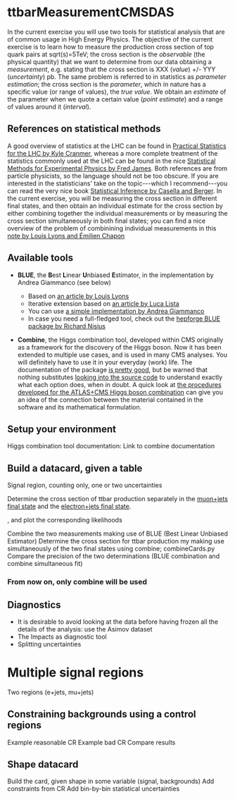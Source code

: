# ttbarMeasurementCMSDAS


In the current exercise you will use two tools for statistical analysis that are of common usage in High Energy Physics.
The objective of the current exercise is to learn how to measure the production cross section of top quark pairs at sqrt(s)=5TeV; the cross section is the *observable* (the physical quantity) that we want to determine from our data obtaining a *measurement*, e.g. stating that the cross section is XXX (*value*) +/- YYY (*uncertainty*) pb. The same problem is referred to in statistics as *parameter estimation*; the cross section is the *parameter*, which in nature has a specific value (or range of values), the *true value*. We obtain an *estimate* of the parameter when we quote a certain value (*point estimate*) and a range of values around it (*interval*).

## References on statistical methods

A good overview of statistics at the LHC can be found in [Practical Statistics for the LHC by Kyle Cranmer](https://arxiv.org/abs/1503.07622), whereas a more complete treatment of the statistics commonly used at the LHC can be found in the nice [Statistical Methods for Experimental Physics by Fred James](https://www.amazon.com/Statistical-Methods-Experimental-Physics-2Nd/dp/9812705279). Both references are from particle physicists, so the language should not be too obscure. If you are interested in the statisticians' take on the topic---which I recommend---you can read the very nice book [Statistical Inference by Casella and Berger](https://www.amazon.fr/Statistical-Inference-George-Casella/dp/0495391875/). In the current exercise, you will be measuring the cross section in different final states, and then obtain an individual estimate for the cross section by either combining together the individual measurements or by measuring the cross section simultaneously in both final states; you can find a nice overview of the problem of combinining individual measurements in this [note by Louis Lyons and Émilien Chapon](https://arxiv.org/abs/1704.05540)


## Available tools

* **BLUE**, the **B**est **L**inear **U**nbiased **E**stimator, in the implementation by Andrea Giammanco (see below)
   - Based on [an article by Louis Lyons](http://www.sciencedirect.com/science/article/pii/0168900288900186)
   - Iterative extension based on [an article by Luca Lista](https://arxiv.org/abs/1405.3425)
   - You can use [a simple implementation by Andrea Giammanco](http://agiamman.web.cern.ch/agiamman/blue/)
   - In case you need a full-fledged tool, check out the [hepforge BLUE package by Richard Nisius](https://blue.hepforge.org/)

* **Combine**, the Higgs combination tool, developed within CMS originally as a framework for the discovery of the Higgs boson. Now it has been extended to multiple use cases, and is used in many CMS analyses. You will definitely have to use it in your everyday (work) life. The documentation of the package [is pretty good](https://github.com/cms-analysis/HiggsAnalysis-CombinedLimit/wiki), but be warned that nothing substitutes [looking into the source code](https://github.com/cms-analysis/HiggsAnalysis-CombinedLimit) to understand exactly what each option does, when in doubt. A quick look at [the procedures developed for the ATLAS+CMS Higgs boson combination](https://cds.cern.ch/record/1379837) can give you an idea of the connection between the material contained in the software and its mathematical formulation.


## Setup your environment

Higgs combination tool documentation: 
Link to combine documentation

## Build a datacard, given a table

Signal region, counting only, one or two uncertainties

Determine the cross section of ttbar production separately in the [muon+jets final state](examples/mujets.txt) and the [electron+jets final state](examples/eljets.txt).

, and plot the corresponding likelihoods

Combine the two measurements making use of BLUE (Best Linear Unbiased Estimator)
Determine the cross section for ttbar production my making use simultaneously of the two final states using combine; combineCards.py
Compare the precision of the two determinations (BLUE combination and combine simultaneous fit)

### From now on, only combine will be used

## Diagnostics
- It is desirable to avoid looking at the data before having frozen all the details of the analysis: use the Asimov dataset
- The Impacts as diagnostic tool
- Splitting uncertainties

# Multiple signal regions

Two regions (e+jets, mu+jets)

## Constraining backgrounds using a control regions

Example reasonable CR
Example bad CR
Compare results


## Shape datacard

Build the card, given shape in some variable (signal, backgrounds)
Add constraints from CR
Add bin-by-bin statistical uncertainties

